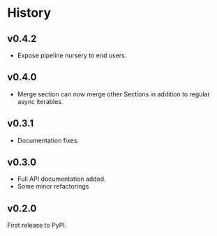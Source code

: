# History

## v0.4.2

* Expose pipeline nursery to end users.

## v0.4.0

* Merge section can now merge other Sections in addition to regular async iterables.

## v0.3.1

* Documentation fixes.

## v0.3.0

* Full API documentation added.
* Some minor refactorings

## v0.2.0

First release to PyPI.